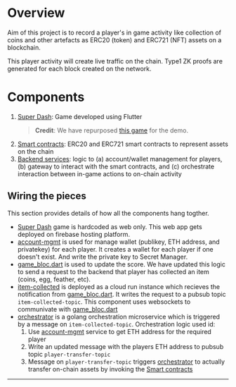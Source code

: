 
# Overview

Aim of this project is to record a player's in game activity like collection of coins and other artefacts as ERC20 (token) and ERC721 (NFT) assets on a blockchain.  

This player activity will create live traffic on the chain.  Type1 ZK proofs are generated for each block created on the network.

# Components

1. [Super Dash]: Game developed using Flutter
   > **Credit**: We have repurposed [this game](https://github.com/flutter/super_dash) for the demo.  
2. [Smart contracts]: ERC20 and ERC721 smart contracts to represent assets on the chain
3. [Backend services]: logic to (a) account/wallet management for players, (b) gateway to interact with the smart contracts, and (c) orchestrate interaction between in-game actions to on-chain activity

## Wiring the pieces

This section provides details of how all the components hang togther.

- [Super Dash] game is hardcoded as web only.  This web app gets deployed on firebase hosting platform.
- [account-mgmt] is used for manage wallet (publikey, ETH address, and privatekey) for each player.  It creates a wallet for each player if one doesn't exist.  And write the private key to Secret Manager.
- [game_bloc.dart] is used to update the score.  We have updated this logic to send a request to the backend that player has collected an item (coins, egg, feather, etc).
- [item-collected] is deployed as a cloud run instance which recieves the notification from [game_bloc.dart].  It writes the request to a pubsub topic `item-collected-topic`.  This component uses websockets to communivate with [game_bloc.dart]
- [orchestrator] is a golang orchestration microservice which is triggered by a message on `item-collected-topic`.  Orchestration logic used id:
   1. Use [account-mgmt] service to get ETH address for the required player
   2. Write an updated message with the players ETH address to pubsub topic `player-transfer-topic`
   3. Message on `player-transfer-topic` triggers [orchestrator] to actually transfer on-chain assets by invoking the [Smart contracts]

------
[Super Dash]: ./super_dash
[Smart contracts]: ./on-chain
[Backend services]: ./backend-services
[game_bloc.dart]: ./super_dash/lib/game/bloc/game_bloc.dart
[item-collected]: ./backend-services/send-to-chain
[orchestrator]: ./on-chain/go
[account-mgmt]: ./backend-services/account-mgmt
